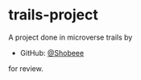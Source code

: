# trails-project

A project done in microverse trails by

- GitHub: [@Shobeee](https://github.com/shobeee)

for review.
